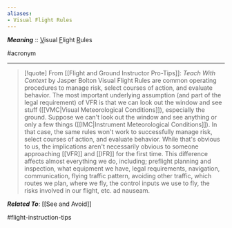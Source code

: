 ```yaml
---
aliases:
- Visual Flight Rules
---
```

***Meaning*** :: <u>V</u>isual <u>F</u>light <u>R</u>ules

#acronym 

---

> [!quote] From [[Flight and Ground Instructor Pro-Tips]]: *Teach With Context* by Jasper Bolton
> Visual Flight Rules are common operating procedures to manage risk, select courses of action, and evaluate behavior. The most important underlying assumption (and part of the legal requirement) of VFR is that we can look out the window and see stuff ([[VMC|Visual Meteorological Conditions]]), especially the ground. Suppose we can't look out the window and see anything or only a few things ([[IMC|Instrument Meteorological Conditions]]). In that case, the same rules won't work to successfully manage risk, select courses of action, and evaluate behavior. While that's obvious to us, the implications aren't necessarily obvious to someone approaching [[VFR]] and [[IFR]] for the first time. This difference affects almost everything we do, including; preflight planning and inspection, what equipment we have, legal requirements, navigation, communication, flying traffic pattern, avoiding other traffic, which routes we plan, where we fly, the control inputs we use to fly, the risks involved in our flight, etc. ad nauseam.

***Related To***: [[See and Avoid]]

#flight-instruction-tips 

